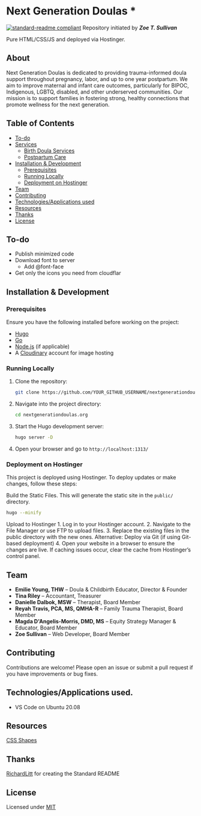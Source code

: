 # Next Generation Doulas *

[![standard-readme compliant](https://img.shields.io/badge/readme%20style-standard-brightgreen.svg?style=flat-square)](https://github.com/RichardLitt/standard-readme) Repository initiated by _**Zoe T. Sullivan**_

Pure HTML/CSS/JS and deployed via Hostinger.

## About

Next Generation Doulas is dedicated to providing trauma-informed doula support throughout pregnancy, labor, and up to one year postpartum. We aim to improve maternal and infant care outcomes, particularly for BIPOC, Indigenous, LGBTQ, disabled, and other underserved communities. Our mission is to support families in fostering strong, healthy connections that promote wellness for the next generation.

## Table of Contents

- [To-do](#to-do)
- [Services](#services)
  - [Birth Doula Services](#birth-doula-services)
  - [Postpartum Care](#postpartum-care)
- [Installation & Development](#installation--development)
  - [Prerequisites](#prerequisites)
  - [Running Locally](#running-locally)
  - [Deployment on Hostinger](#deployment-on-hostinger)
- [Team](#team)
- [Contributing](#contributing)
- [Technologies/Applications used](#technologiesapplications-used)
- [Resources](#resources)
- [Thanks](#thanks)
- [License](#license)

## To-do

- Publish minimized code
- Download font to server
  - Add @font-face
- Get only the icons you need from cloudflar

## Installation & Development

### Prerequisites

Ensure you have the following installed before working on the project:

- [Hugo](https://gohugo.io/getting-started/installing/)
- [Go](https://go.dev/doc/install)
- [Node.js](https://nodejs.org/) (if applicable)
- A [Cloudinary](https://cloudinary.com/) account for image hosting

### Running Locally

1. Clone the repository:
   ```sh
   git clone https://github.com/YOUR_GITHUB_USERNAME/nextgenerationdoulas.org.git
   ```
2. Navigate into the project directory:
   ```sh
   cd nextgenerationdoulas.org
   ```
3. Start the Hugo development server:
   ```sh
   hugo server -D
   ```
4. Open your browser and go to `http://localhost:1313/`

### Deployment on Hostinger

This project is deployed using Hostinger. To deploy updates or make changes, follow these steps:

Build the Static Files. This will generate the static site in the `public/` directory.

```sh
hugo --minify
```

Upload to Hostinger
    1. Log in to your Hostinger account.
    2. Navigate to the File Manager or use FTP to upload files.
    3. Replace the existing files in the public directory with the new ones.
        Alternative: Deploy via Git (if using Git-based deployment)
    4. Open your website in a browser to ensure the changes are live.
        If caching issues occur, clear the cache from Hostinger’s control panel.


## Team

- **Emilie Young, THW** – Doula & Childbirth Educator, Director & Founder
- **Tina Riley** – Accountant, Treasurer
- **Danielle Dalbok, MSW** – Therapist, Board Member
- **Reyah Travis, PCA, MS, QMHA-R** – Family Trauma Therapist, Board Member
- **Magda D'Angelis-Morris, DMD, MS** – Equity Strategy Manager & Educator, Board Member
- **Zoe Sullivan** – Web Developer, Board Member

## Contributing

Contributions are welcome! Please open an issue or submit a pull request if you have improvements or bug fixes.


## Technologies/Applications used.

- VS Code on Ubuntu 20.08

## Resources

[CSS Shapes](https://css-tricks.com/the-shapes-of-css/)

## Thanks

[RichardLitt](https://github.com/RichardLitt) for creating the Standard README


## License

Licensed under [MIT](LICENSE) 

